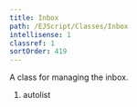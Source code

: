 ```yaml
---
title: Inbox
path: /EJScript/Classes/Inbox
intellisense: 1
classref: 1
sortOrder: 419
---
```


A class for managing the inbox.




1. autolist

